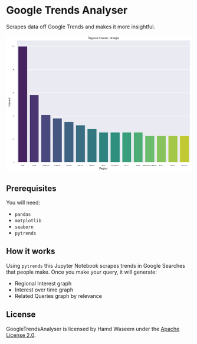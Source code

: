 # Google Trends Analyser
Scrapes data off Google Trends and makes it more insightful.

<img src="https://github.com/hamdivazim/GoogleTrendsAnalyser/raw/main/preview.png">

## Prerequisites
You will need:
* `pandas`
* `matplotlib`
* `seaborn`
* `pytrends`

## How it works
Using `pytrends` this Jupyter Notebook scrapes trends in Google Searches that people make. Once you make your query, it will generate:
* Regional Interest graph
* Interest over time graph
* Related Queries graph by relevance
## License
GoogleTrendsAnalyser is licensed by Hamd Waseem under the <a href="https://github.com/hamdivazim/GoogleTrendsAnalyser/blob/main/LICENSE"> Apache License 2.0</a>.